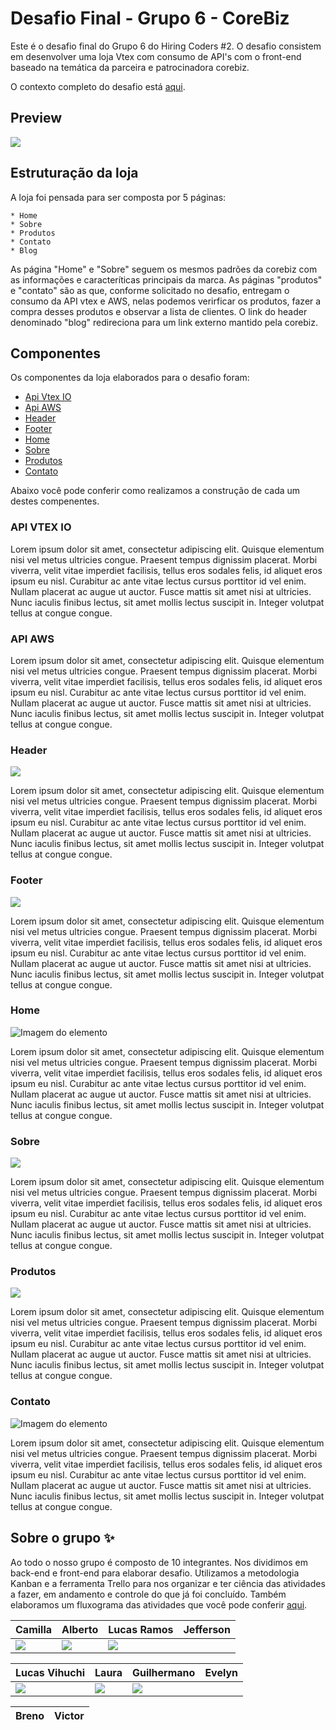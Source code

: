 # Desafio Final - Grupo 6 - CoreBiz

Este é o desafio final do Grupo 6 do Hiring Coders #2. O desafio consistem em desenvolver uma loja Vtex com consumo de API's com o front-end baseado na temática da parceira e patrocinadora corebiz.

O contexto completo do desafio está [aqui](https://drive.google.com/file/d/1cjX4W7MmtVMAX0HBbl17eaJcD1N-B223/view).

## Preview

![](https://github.com/cabarros3/gama-academy/blob/main/header.png)

## Estruturação da loja

A loja foi pensada para ser composta por 5 páginas:

	* Home
	* Sobre
	* Produtos
	* Contato
	* Blog

As página "Home" e "Sobre" seguem os mesmos padrões da corebiz com as informações e caracteríticas principais da marca. As páginas "produtos" e "contato" são as que, conforme solicitado no desafio, entregam o consumo da API vtex e AWS, nelas podemos verirficar os produtos, fazer a compra desses produtos e observar a lista de clientes. O link do header denominado "blog" redireciona para um link externo mantido pela corebiz.

## Componentes

Os componentes da loja elaborados para o desafio foram:

* [Api Vtex IO]()
* [Api AWS]()
* [Header]()
* [Footer]()
* [Home]()
* [Sobre]()
* [Produtos]()
* [Contato]()

Abaixo você pode conferir como realizamos a construção de cada um destes compenentes.

### API VTEX IO

Lorem ipsum dolor sit amet, consectetur adipiscing elit. Quisque elementum nisi vel metus ultricies congue. Praesent tempus dignissim placerat. Morbi viverra, velit vitae imperdiet facilisis, tellus eros sodales felis, id aliquet eros ipsum eu nisl. Curabitur ac ante vitae lectus cursus porttitor id vel enim. Nullam placerat ac augue ut auctor. Fusce mattis sit amet nisi at ultricies. Nunc iaculis finibus lectus, sit amet mollis lectus suscipit in. Integer volutpat tellus at congue congue.

### API AWS

Lorem ipsum dolor sit amet, consectetur adipiscing elit. Quisque elementum nisi vel metus ultricies congue. Praesent tempus dignissim placerat. Morbi viverra, velit vitae imperdiet facilisis, tellus eros sodales felis, id aliquet eros ipsum eu nisl. Curabitur ac ante vitae lectus cursus porttitor id vel enim. Nullam placerat ac augue ut auctor. Fusce mattis sit amet nisi at ultricies. Nunc iaculis finibus lectus, sit amet mollis lectus suscipit in. Integer volutpat tellus at congue congue.

### Header

![](https://github.com/cabarros3/gama-academy/blob/main/headerv.gif)

Lorem ipsum dolor sit amet, consectetur adipiscing elit. Quisque elementum nisi vel metus ultricies congue. Praesent tempus dignissim placerat. Morbi viverra, velit vitae imperdiet facilisis, tellus eros sodales felis, id aliquet eros ipsum eu nisl. Curabitur ac ante vitae lectus cursus porttitor id vel enim. Nullam placerat ac augue ut auctor. Fusce mattis sit amet nisi at ultricies. Nunc iaculis finibus lectus, sit amet mollis lectus suscipit in. Integer volutpat tellus at congue congue.

### Footer

![](https://github.com/cabarros3/gama-academy/blob/main/footer.png)

Lorem ipsum dolor sit amet, consectetur adipiscing elit. Quisque elementum nisi vel metus ultricies congue. Praesent tempus dignissim placerat. Morbi viverra, velit vitae imperdiet facilisis, tellus eros sodales felis, id aliquet eros ipsum eu nisl. Curabitur ac ante vitae lectus cursus porttitor id vel enim. Nullam placerat ac augue ut auctor. Fusce mattis sit amet nisi at ultricies. Nunc iaculis finibus lectus, sit amet mollis lectus suscipit in. Integer volutpat tellus at congue congue.

### Home

![Imagem do elemento](https://images.unsplash.com/photo-1522252234503-e356532cafd5?ixid=MnwxMjA3fDB8MHxwaG90by1wYWdlfHx8fGVufDB8fHx8&ixlib=rb-1.2.1&auto=format&fit=crop&w=625&q=80)

Lorem ipsum dolor sit amet, consectetur adipiscing elit. Quisque elementum nisi vel metus ultricies congue. Praesent tempus dignissim placerat. Morbi viverra, velit vitae imperdiet facilisis, tellus eros sodales felis, id aliquet eros ipsum eu nisl. Curabitur ac ante vitae lectus cursus porttitor id vel enim. Nullam placerat ac augue ut auctor. Fusce mattis sit amet nisi at ultricies. Nunc iaculis finibus lectus, sit amet mollis lectus suscipit in. Integer volutpat tellus at congue congue.

### Sobre

![](https://github.com/cabarros3/gama-academy/blob/main/sobre.png)

Lorem ipsum dolor sit amet, consectetur adipiscing elit. Quisque elementum nisi vel metus ultricies congue. Praesent tempus dignissim placerat. Morbi viverra, velit vitae imperdiet facilisis, tellus eros sodales felis, id aliquet eros ipsum eu nisl. Curabitur ac ante vitae lectus cursus porttitor id vel enim. Nullam placerat ac augue ut auctor. Fusce mattis sit amet nisi at ultricies. Nunc iaculis finibus lectus, sit amet mollis lectus suscipit in. Integer volutpat tellus at congue congue.

### Produtos

![](https://github.com/cabarros3/gama-academy/blob/main/produtos.png)

Lorem ipsum dolor sit amet, consectetur adipiscing elit. Quisque elementum nisi vel metus ultricies congue. Praesent tempus dignissim placerat. Morbi viverra, velit vitae imperdiet facilisis, tellus eros sodales felis, id aliquet eros ipsum eu nisl. Curabitur ac ante vitae lectus cursus porttitor id vel enim. Nullam placerat ac augue ut auctor. Fusce mattis sit amet nisi at ultricies. Nunc iaculis finibus lectus, sit amet mollis lectus suscipit in. Integer volutpat tellus at congue congue.

### Contato

![Imagem do elemento](https://github.com/cabarros3/gama-academy/blob/main/contactv.gif)

Lorem ipsum dolor sit amet, consectetur adipiscing elit. Quisque elementum nisi vel metus ultricies congue. Praesent tempus dignissim placerat. Morbi viverra, velit vitae imperdiet facilisis, tellus eros sodales felis, id aliquet eros ipsum eu nisl. Curabitur ac ante vitae lectus cursus porttitor id vel enim. Nullam placerat ac augue ut auctor. Fusce mattis sit amet nisi at ultricies. Nunc iaculis finibus lectus, sit amet mollis lectus suscipit in. Integer volutpat tellus at congue congue.

## Sobre o grupo :sparkles:

Ao todo o nosso grupo é composto de 10 integrantes. Nos dividimos em back-end e front-end para elaborar desafio. Utilizamos a metodologia Kanban e a ferramenta Trello para nos organizar e ter ciência das atividades a fazer, em andamento e controle do que já foi concluído. Também elaboramos um fluxograma das atividades que você pode conferir [aqui](https://whimsical.com/grupo-6-corebiz-5vTgcgdSLVoBVeyzVwHgSK).

Camilla        | Alberto        | Lucas Ramos    |Jefferson       | 
-------------- | -------------- | -------------- | -------------- |
<a href="https://www.linkedin.com/in/camillabarros/"><img src="https://img.shields.io/badge/LinkedIn-0077B5?style=for-the-badge&logo=linkedin&logoColor=white" /></a>| <a href="https://www.linkedin.com/in/albertohfernandes/"><img src="https://img.shields.io/badge/LinkedIn-0077B5?style=for-the-badge&logo=linkedin&logoColor=white" /></a>| <a href="https://www.linkedin.com/in/lucas-ramos-gmp/"><img src="https://img.shields.io/badge/LinkedIn-0077B5?style=for-the-badge&logo=linkedin&logoColor=white" /></a>| 

Lucas Vihuchi  | Laura          | Guilhermano    | Evelyn         | 
-------------- | -------------- | -------------- | -------------- |
<a href="https://www.linkedin.com/in/lucasvihuchibraga/"><img src="https://img.shields.io/badge/LinkedIn-0077B5?style=for-the-badge&logo=linkedin&logoColor=white" /></a>| <a href="https://www.linkedin.com/in/laurapelaezmuller/"><img src="https://img.shields.io/badge/LinkedIn-0077B5?style=for-the-badge&logo=linkedin&logoColor=white" /></a>| <a href="https://www.linkedin.com/in/guilhermanosilva/"><img src="https://img.shields.io/badge/LinkedIn-0077B5?style=for-the-badge&logo=linkedin&logoColor=white" /></a>| |

Breno          | Victor         |
-------------- | -------------- |  


